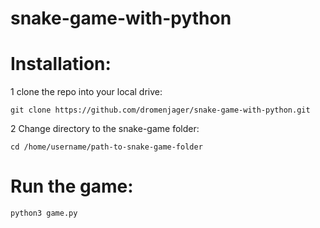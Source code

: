# snake-game-with-python
# Installation:
1 clone the repo into your local drive:
```
git clone https://github.com/dromenjager/snake-game-with-python.git
```
2 Change directory to the snake-game folder:
```
cd /home/username/path-to-snake-game-folder
```

# Run the game:
```
python3 game.py
```